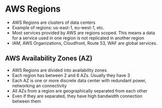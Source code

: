 # AWS Regions

- AWS Regions are clusters of data centers
- Example of regions: us-east-1, eu-west-1, etc.
- Most services provided by AWS are regions scoped. This means a data for a service used in one region is not replicated in another region
- IAM, AWS Organizations, Cloudfront, Route 53, WAF are global services.

## AWS Availability Zones (AZ)

- AWS Regions are divided into availability zones
- Each region has between 2 and 6 AZs. Usually they have 3
- Each AZ is one or more discrete data center with redundant power, networking an connectivity
- All AZs from a region are geographically separated from each other
- Even if they are separated, they have high bandwidth connection between them
